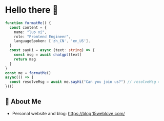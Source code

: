 # Hello there 👋

```typescript
function formatMe() {
  const content = {
    name: "luo xi",
    role: "Frontend Engineer",
    languageSpoken: ['zh_CN', 'en_US'],
  }
  const sayHi = async (text: string) => {
    const msg = await chatgpt(text)
    return msg
  }
}
const me = formatMe()
async(() => {
  const resolveMsg = await me.sayHi("Can you join us?") // resolveMsg = 'of course'
})()

```

## 📝 About Me

- Personal website and blog: https://blog.15weblove.com/

